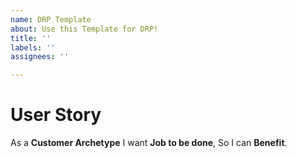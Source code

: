 ```yaml
---
name: DRP Template
about: Use this Template for DRP!
title: ''
labels: ''
assignees: ''

---
```


# User Story

<!-- Insert entries in-between stars -->

As a **Customer Archetype**
I want **Job to be done**,
So I can **Benefit**.

<!--
e.g.

As a <commuter>
I want <to see all routes I could travel to
location>,
so I can <choose the route that gets me
their the quickest>.
-->
